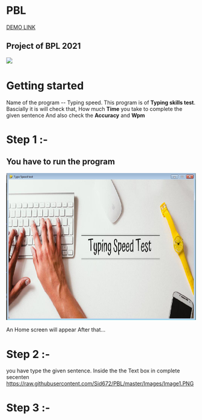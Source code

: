 # PBL
[DEMO LINK](https://replit.com/@NishantChaware/PBL-1#Typing_speed.py)
## Project of BPL 2021

![](https://media.giphy.com/media/ms4FLki9bUiZNeMzyI/giphy.gif)

# Getting started 
Name of the program -- Typing speed. 
This program is of **Typing skills test**.
Bascially it is will check that, How much **Time** you take to complete the given sentence
And also check the **Accuracy** and **Wpm**

# Step 1 :-
## You have to run the program 
![Image of Home Screen](https://raw.githubusercontent.com/Sid672/PBL/master/Images/Image0.PNG)

An Home screen will appear
After that...


# Step 2 :-
you have type the given sentence.
Inside the the Text box in complete secenten
https://raw.githubusercontent.com/Sid672/PBL/master/Images/Image1.PNG


# Step 3 :-
